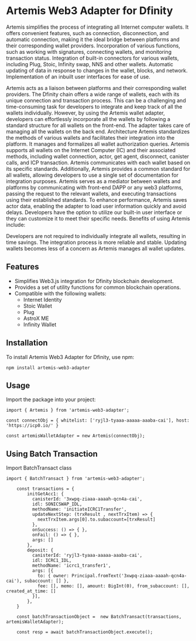 # Artemis Web3 Adapter for Dfinity

Artemis simplifies the process of integrating all Internet computer wallets. It offers convenient features, such as connection, disconnection, and automatic connection, making it the ideal bridge between platforms and their corresponding wallet providers. Incorporation of various functions, such as working with signatures, connecting wallets, and monitoring transaction status. Integration of built-in connectors for various wallets, including Plug, Stoic, Infinity swap, NNS and other wallets. Automatic updating of data in response to changes in the wallet, blocks, and network. Implementation of an inbuilt user interfaces for ease of use.

Artemis acts as a liaison between platforms and their corresponding wallet providers. The Dfinity chain offers a wide range of wallets, each with its unique connection and transaction process. This can be a challenging and time-consuming task for developers to integrate and keep track of all the wallets individually. However, by using the Artemis wallet adapter, developers can effortlessly incorporate all the wallets by following a standard structure for all wallets on the front-end. The adapter takes care of managing all the wallets on the back end. Architecture Artemis standardizes the methods of various wallets and facilitates their integration into the platform. It manages and formalizes all wallet authorization queries. Artemis supports all wallets on the Internet Computer (IC) and their associated methods, including wallet connection, actor, get agent, disconnect, canister calls, and ICP transaction. Artemis communicates with each wallet based on its specific standards. Additionally, Artemis provides a common standard for all wallets, allowing developers to use a single set of documentation for integration purposes. Artemis serves as a mediator between wallets and platforms by communicating with front-end DAPP or any web3 platforms, passing the request to the relevant wallets, and executing transactions using their established standards. To enhance performance, Artemis saves actor data, enabling the adapter to load user information quickly and avoid delays. Developers have the option to utilize our built-in user interface or they can customize it to meet their specific needs. Benefits of using Artemis include:

Developers are not required to individually integrate all wallets, resulting in time savings. The integration process is more reliable and stable. Updating wallets becomes less of a concern as Artemis manages all wallet updates.

## Features

- Simplifies Web3.js integration for Dfinity blockchain development.
- Provides a set of utility functions for common blockchain operations.
- Compatible with the following wallets:
    - Internet Identity
    - Stoic Wallet
    - Plug
    - AstroX ME
    - Infinity Wallet

## Installation

To install Artemis Web3 Adapter for Dfinity, use npm:

```
npm install artemis-web3-adapter
```

## Usage

Import the package into your project:

```
import { Artemis } from 'artemis-web3-adapter';

const connectObj = { whitelist: ['ryjl3-tyaaa-aaaaa-aaaba-cai'], host: 'https://icp0.io/' }

const artemisWalletAdapter = new Artemis(connectObj);

```

## Using Batch Transaction

Import  BatchTransact class

```
import { BatchTransact } from 'artemis-web3-adapter';

    const transactions = {
        initGetAcc1: {
          canisterId: '3xwpq-ziaaa-aaaah-qcn4a-cai',
          idl: SONICSWAP_IDL,
          methodName: 'initiateICRC1Transfer',
          updateNextStep: (trxResult , nextTrxItem) => {
            nextTrxItem.args[0].to.subaccount=[trxResult]
          },
          onSuccess: () => { },
          onFail: () => { },
          args: []
        },
        deposit: {
          canisterId: 'ryjl3-tyaaa-aaaaa-aaaba-cai',
          idl: ICRC1_IDL,
          methodName: 'icrc1_transfer1',
          args: [{
            to: { owner: Principal.fromText('3xwpq-ziaaa-aaaah-qcn4a-cai'), subaccount: [] },
            fee: [], memo: [], amount: BigInt(0), from_subaccount: [], created_at_time: []
          }],
        },
    }

    const batchTransactionObject =  new BatchTransact(transactions, artemisWalletAdapter);

    const resp = await batchTransactionObject.execute();

```





